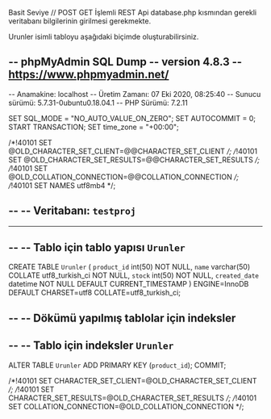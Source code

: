 Basit Seviye // POST GET İşlemli REST Api
database.php kısmından gerekli veritabanı bilgilerinin girilmesi gerekmekte.

Urunler isimli tabloyu aşağıdaki biçimde oluşturabilirsiniz.

-- phpMyAdmin SQL Dump
-- version 4.8.3
-- https://www.phpmyadmin.net/
--
-- Anamakine: localhost
-- Üretim Zamanı: 07 Eki 2020, 08:25:40
-- Sunucu sürümü: 5.7.31-0ubuntu0.18.04.1
-- PHP Sürümü: 7.2.11

SET SQL_MODE = "NO_AUTO_VALUE_ON_ZERO";
SET AUTOCOMMIT = 0;
START TRANSACTION;
SET time_zone = "+00:00";


/*!40101 SET @OLD_CHARACTER_SET_CLIENT=@@CHARACTER_SET_CLIENT */;
/*!40101 SET @OLD_CHARACTER_SET_RESULTS=@@CHARACTER_SET_RESULTS */;
/*!40101 SET @OLD_COLLATION_CONNECTION=@@COLLATION_CONNECTION */;
/*!40101 SET NAMES utf8mb4 */;

--
-- Veritabanı: `testproj`
--

-- --------------------------------------------------------

--
-- Tablo için tablo yapısı `Urunler`
--

CREATE TABLE `Urunler` (
  `product_id` int(50) NOT NULL,
  `name` varchar(50) COLLATE utf8_turkish_ci NOT NULL,
  `stock` int(50) NOT NULL,
  `created_date` datetime NOT NULL DEFAULT CURRENT_TIMESTAMP
) ENGINE=InnoDB DEFAULT CHARSET=utf8 COLLATE=utf8_turkish_ci;

--
-- Dökümü yapılmış tablolar için indeksler
--

--
-- Tablo için indeksler `Urunler`
--
ALTER TABLE `Urunler`
  ADD PRIMARY KEY (`product_id`);
COMMIT;

/*!40101 SET CHARACTER_SET_CLIENT=@OLD_CHARACTER_SET_CLIENT */;
/*!40101 SET CHARACTER_SET_RESULTS=@OLD_CHARACTER_SET_RESULTS */;
/*!40101 SET COLLATION_CONNECTION=@OLD_COLLATION_CONNECTION */;
